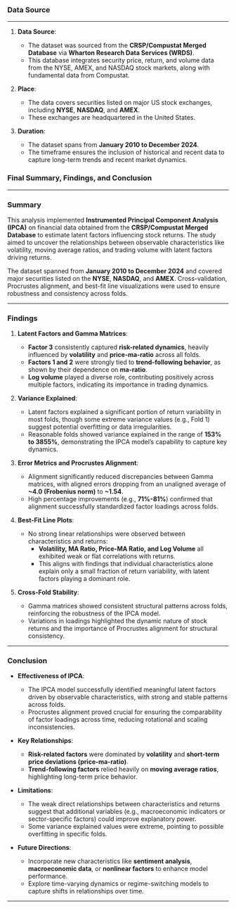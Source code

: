 ### **Data Source**
---
1. **Data Source**:
   - The dataset was sourced from the **CRSP/Compustat Merged Database** via **Wharton Research Data Services (WRDS)**.
   - This database integrates security price, return, and volume data from the NYSE, AMEX, and NASDAQ stock markets, along with fundamental data from Compustat.

2. **Place**:
   - The data covers securities listed on major US stock exchanges, including **NYSE**, **NASDAQ**, and **AMEX**.
   - These exchanges are headquartered in the United States.

3. **Duration**:
   - The dataset spans from **January 2010 to December 2024**.
   - The timeframe ensures the inclusion of historical and recent data to capture long-term trends and recent market dynamics.

### **Final Summary, Findings, and Conclusion**

---

### **Summary**
This analysis implemented **Instrumented Principal Component Analysis (IPCA)** on financial data obtained from the **CRSP/Compustat Merged Database** to estimate latent factors influencing stock returns. The study aimed to uncover the relationships between observable characteristics like volatility, moving average ratios, and trading volume with latent factors driving returns.

The dataset spanned from **January 2010 to December 2024** and covered major securities listed on the **NYSE**, **NASDAQ**, and **AMEX**. Cross-validation, Procrustes alignment, and best-fit line visualizations were used to ensure robustness and consistency across folds.

---

### **Findings**
1. **Latent Factors and Gamma Matrices**:
   - **Factor 3** consistently captured **risk-related dynamics**, heavily influenced by **volatility** and **price-ma-ratio** across all folds.
   - **Factors 1 and 2** were strongly tied to **trend-following behavior**, as shown by their dependence on **ma-ratio**.
   - **Log volume** played a diverse role, contributing positively across multiple factors, indicating its importance in trading dynamics.

2. **Variance Explained**:
   - Latent factors explained a significant portion of return variability in most folds, though some extreme variance values (e.g., Fold 1) suggest potential overfitting or data irregularities.
   - Reasonable folds showed variance explained in the range of **153% to 3855%**, demonstrating the IPCA model’s capability to capture key dynamics.

3. **Error Metrics and Procrustes Alignment**:
   - Alignment significantly reduced discrepancies between Gamma matrices, with aligned errors dropping from an unaligned average of **~4.0 (Frobenius norm)** to **~1.54**.
   - High percentage improvements (e.g., **71%-81%**) confirmed that alignment successfully standardized factor loadings across folds.

4. **Best-Fit Line Plots**:
   - No strong linear relationships were observed between characteristics and returns:
     - **Volatility, MA Ratio, Price-MA Ratio, and Log Volume** all exhibited weak or flat correlations with returns.
     - This aligns with findings that individual characteristics alone explain only a small fraction of return variability, with latent factors playing a dominant role.

5. **Cross-Fold Stability**:
   - Gamma matrices showed consistent structural patterns across folds, reinforcing the robustness of the IPCA model.
   - Variations in loadings highlighted the dynamic nature of stock returns and the importance of Procrustes alignment for structural consistency.

---

### **Conclusion**
- **Effectiveness of IPCA**:
  - The IPCA model successfully identified meaningful latent factors driven by observable characteristics, with strong and stable patterns across folds.
  - Procrustes alignment proved crucial for ensuring the comparability of factor loadings across time, reducing rotational and scaling inconsistencies.

- **Key Relationships**:
  - **Risk-related factors** were dominated by **volatility** and **short-term price deviations (price-ma-ratio)**.
  - **Trend-following factors** relied heavily on **moving average ratios**, highlighting long-term price behavior.

- **Limitations**:
  - The weak direct relationships between characteristics and returns suggest that additional variables (e.g., macroeconomic indicators or sector-specific factors) could improve explanatory power.
  - Some variance explained values were extreme, pointing to possible overfitting in specific folds.

- **Future Directions**:
  - Incorporate new characteristics like **sentiment analysis**, **macroeconomic data**, or **nonlinear factors** to enhance model performance.
  - Explore time-varying dynamics or regime-switching models to capture shifts in relationships over time.

---
